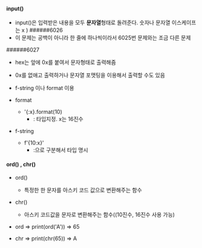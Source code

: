#### input()
  - input()은 입력받은 내용을 모두 **문자열**형태로 돌려준다. 숫자나 문자열 이스케이프는 x )
######6026
- 이 문제는 공백이 아니라 한 줄에 하나씩이라서 6025번 문제와는 조금 다른 문제

######6027
- hex는 앞에 0x를 붙여서 문자형태로 출력해줌
- 0x를 없애고 출력하거나 문자열 포맷팅을 이용해서 출력할 수도 있음
- f-string 이나 format 이용

- format
  - '{:x}.format(10)
    - <x> : 타입지정. x는 16진수
- f-string
  - f'{10:x}'
    - :으로 구분해서 타입 명시

#### ord() , chr()
- ord()
  - 특정한 한 문자를 아스키 코드 값으로 변환해주는 함수

- chr()
  - 아스키 코드값을 문자로 변환해주는 함수((10진수, 16진수 사용 가능)

- ord => print(ord('A')) => 65
- chr => print(chr(65)) => A


